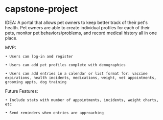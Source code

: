# capstone-project

IDEA: 
A portal that allows pet owners to keep better track of their pet's health. Pet owners are able to create individual profiles for each of their pets, monitor pet behaviors/problems, and record medical history all in one place. 

MVP: 

	• Users can log-in and register
	
	• Users can add pet profiles complete with demographics 
	
	• Users can add entries in a calendar or list format for: vaccine expirations, health incidents, medications, weight, vet appointments, grooming appts, dog training 

Future Features:

	• Include stats with number of appointments, incidents, weight charts, etc
	
  	• Send reminders when entries are approaching
  
